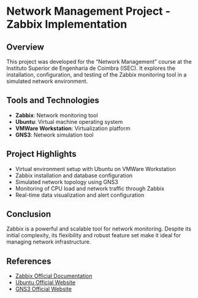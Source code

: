 # Network Management Project - Zabbix Implementation

## Overview
This project was developed for the “Network Management” course at the Instituto Superior de Engenharia de Coimbra (ISEC). It explores the installation, configuration, and testing of the Zabbix monitoring tool in a simulated network environment.

## Tools and Technologies
- **Zabbix**: Network monitoring tool  
- **Ubuntu**: Virtual machine operating system  
- **VMWare Workstation**: Virtualization platform  
- **GNS3**: Network simulation tool  

## Project Highlights
- Virtual environment setup with Ubuntu on VMWare Workstation  
- Zabbix installation and database configuration  
- Simulated network topology using GNS3  
- Monitoring of CPU load and network traffic through Zabbix  
- Real-time data visualization and alert configuration  

## Conclusion
Zabbix is a powerful and scalable tool for network monitoring. Despite its initial complexity, its flexibility and robust feature set make it ideal for managing network infrastructure.

## References
- [Zabbix Official Documentation](https://www.zabbix.com/documentation/)  
- [Ubuntu Official Website](https://ubuntu.com/)  
- [GNS3 Official Website](https://www.gns3.com/)  
